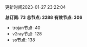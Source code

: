 更新时间2023-01-27 23:22:04

**总订阅: 73**
**总节点: 2288**
**有效节点: 306**
- trojan节点: 40
- v2ray节点: 128
- ss节点: 138
